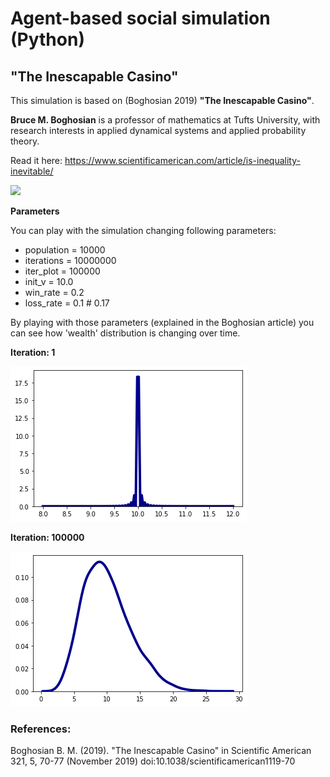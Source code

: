 # Agent-based social simulation (Python)

## "The Inescapable Casino"

This simulation is based on (Boghosian 2019) **"The Inescapable Casino"**. 

**Bruce M. Boghosian** is a professor of mathematics at Tufts University, with research interests in applied dynamical systems and applied probability theory.

Read it here: https://www.scientificamerican.com/article/is-inequality-inevitable/


<img width="70%" src='https://static.scientificamerican.com/sciam/assets/Image/2019/saw1119Bogh31_d.png'>

**Parameters**

You can play with the simulation changing following parameters:

* population = 10000
* iterations = 10000000
* iter_plot =  100000
* init_v = 10.0
* win_rate = 0.2
* loss_rate = 0.1 # 0.17

By playing with those parameters (explained in the Boghosian article) you can see how 'wealth' distribution is changing over time.

**Iteration: 1**

<img src="Docs/Iteration1.png"/>

**Iteration: 100000**
     
<img src="Docs/Iteration100000.png"/>


### References:

Boghosian B. M. (2019). "The Inescapable Casino" in Scientific American 321, 5, 70-77 (November 2019) doi:10.1038/scientificamerican1119-70
